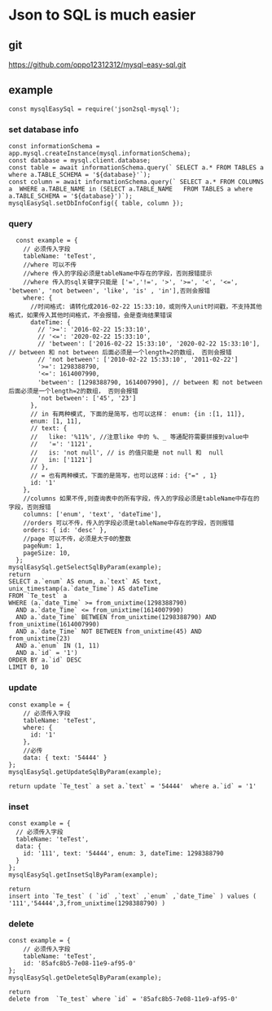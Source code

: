 <!--
 * @Description: 
 * @Author: zhongshuai
 * @Date: 2019-05-26 17:36:36
 * @LastEditors: zhongshuai
 * @LastEditTime: 2019-08-04 14:49:31
 -->
# Json to SQL is much easier


## git
   https://github.com/oppo12312312/mysql-easy-sql.git

## example
    const mysqlEasySql = require('json2sql-mysql');

### set database info
    const informationSchema = app.mysql.createInstance(mysql.informationSchema);
    const database = mysql.client.database;
    const table = await informationSchema.query(` SELECT a.* FROM TABLES a where a.TABLE_SCHEMA = '${database}'`);
    const column = await informationSchema.query(` SELECT a.* FROM COLUMNS a  WHERE a.TABLE_NAME in (SELECT a.TABLE_NAME   FROM TABLES a where a.TABLE_SCHEMA = '${database}')`);
    mysqlEasySql.setDbInfoConfig({ table, column });

### query
      const example = {
        // 必须传入字段
        tableName: 'teTest',
        //where 可以不传
        //where 传入的字段必须是tableName中存在的字段，否则报错提示
        //where 传入的sql关键字只能是 ['=','!=', '>', '>=', '<', '<=', 'between', 'not between', 'like', 'is' , 'in'],否则会报错
        where: {
          //时间格式: 请转化成2016-02-22 15:33:10，或则传入unit时间戳，不支持其他格式，如果传入其他时间格式，不会报错，会是查询结果错误
          dateTime: {
            // '>=': '2016-02-22 15:33:10', 
            // '<=': '2020-02-22 15:33:10', 
            // 'between': ['2016-02-22 15:33:10', '2020-02-22 15:33:10'], // between 和 not between 后面必须是一个length=2的数组， 否则会报错
            // 'not between': ['2010-02-22 15:33:10', '2011-02-22'] 
            '>=': 1298388790, 
            '<=': 1614007990, 
            'between': [1298388790, 1614007990], // between 和 not between 后面必须是一个length=2的数组， 否则会报错
            'not between': ['45', '23'] 
          },
          // in 有两种模式, 下面的是简写，也可以这样： enum: {in :[1, 11]}, 
          enum: [1, 11],  
          // text: {
          //   like: '%11%', //注意like 中的 %、_ 等通配符需要拼接到value中
          //   '=': '1121', 
          //   is: 'not null', // is 的值只能是 not null 和  null
          //   in: ['1121'] 
          // },
          // = 也有两种模式，下面的是简写，也可以这样：id: {"=" , 1}
          id: '1'
        },
        //columns 如果不传,则查询表中的所有字段，传入的字段必须是tableName中存在的字段，否则报错
        columns: ['enum', 'text', 'dateTime'],
        //orders 可以不传，传入的字段必须是tableName中存在的字段，否则报错
        orders: { id: 'desc' },
        //page 可以不传，必须是大于0的整数      
        pageNum: 1,
        pageSize: 10,
      };
    mysqlEasySql.getSelectSqlByParam(example);
    return 
    SELECT a.`enum` AS enum, a.`text` AS text, unix_timestamp(a.`date_Time`) AS dateTime
    FROM `Te_test` a
    WHERE (a.`date_Time` >= from_unixtime(1298388790)
      AND a.`date_Time` <= from_unixtime(1614007990)
      AND a.`date_Time` BETWEEN from_unixtime(1298388790) AND from_unixtime(1614007990)
      AND a.`date_Time` NOT BETWEEN from_unixtime(45) AND from_unixtime(23)
      AND a.`enum` IN (1, 11)
      AND a.`id` = '1')
    ORDER BY a.`id` DESC
    LIMIT 0, 10

### update 
    const example = {
        // 必须传入字段
        tableName: 'teTest',
        where: {
          id: '1'
        },
        //必传
        data: { text: '54444' }
    };
    mysqlEasySql.getUpdateSqlByParam(example);

    return update `Te_test` a set a.`text` = '54444'  where a.`id` = '1' 

### inset   
    const example = {
      // 必须传入字段
      tableName: 'teTest',
      data: { 
        id: '111', text: '54444', enum: 3, dateTime: 1298388790 
      }
    };
    mysqlEasySql.getInsetSqlByParam(example);

    return 
    insert into `Te_test` ( `id` ,`text` ,`enum` ,`date_Time` ) values ( '111','54444',3,from_unixtime(1298388790) )

### delete
    const example = {
        // 必须传入字段
        tableName: 'teTest',
        id: '85afc8b5-7e08-11e9-af95-0'
    };
    mysqlEasySql.getDeleteSqlByParam(example);

    return 
    delete from  `Te_test` where `id` = '85afc8b5-7e08-11e9-af95-0'





